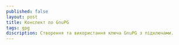 ```yaml
---
published: false
layout: post
title: Конспект по GnuPG
tags: gpg
discription: Створення та використання ключа GnuPG з підключами.
---
```



